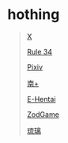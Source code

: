 # hothing
> [X](https://x.com/)
>
> [Rule 34](https://rule34.xxx/)
>
> [Pixiv](https://www.pixiv.net/)
> 
> [南+](https://www.south-plus.net/)
>
> [E-Hentai](https://e-hentai.org/)
>
> [](https://exhentai.org/)
> 
> [ZodGame](https://zodgame.xyz/)
>
> [琉璃](https://liuli.app/)
>
> 
